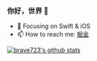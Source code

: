 <!---
brave723/brave723 is a ✨ special ✨ repository because its `README.md` (this file) appears on your GitHub profile.
You can click the Preview link to take a look at your changes.
--->


### 你好，世界 👋

- :orange_book: Focusing on Swift & iOS
- 📫 How to reach me: [掘金](https://juejin.im/user/307518984425981)



[![brave723's github stats](https://github-readme-stats.vercel.app/api?username=brave723)](https://github.com/brave723/github-readme-stats)


